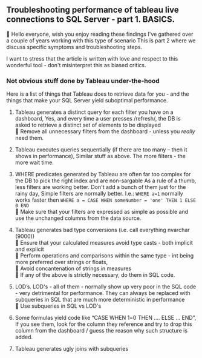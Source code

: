 ## Troubleshooting performance of tableau live connections to SQL Server - part 1. BASICS.

👋 Hello everyone, wish you enjoy reading these findings I've gathered over a couple of years working with this type of scenario
This is part 2 where we discuss specific symptoms and troubleshooting steps.

I want to stress that the article is written with love and respect to this wonderful tool - don't misinterpret this as biased critics.

### Not obvious stuff done by Tableau under-the-hood

Here is a list of things that Tableau does to retrieve data for you - and the things that make your SQL Server yield suboptimal performance.

   1. Tableau generates a distinct query for each filter you have on a dashboard,
      Yes, and every time a user presses /refresh/, the DB is asked to retrieve a distinct set of elements to be displayed   
      📝 Remove all unnecessary filters from the dashboard - unless you _really_ need them.
   2. Tableau executes queries sequentially (if there are too many – then it shows in performance),
      Similar stuff as above. The more filters - the more wait time.
   3. WHERE predicates generated by Tableau are often far too complex for the DB to pick the right index and are non-sargable
      As a rule of a thumb, less filters are working better. Don't add a bunch of them just for the rainy day,
      Simple filters are normally better. I.e.:
         `WHERE a=1`
      normally works faster then
         `WHERE a = CASE WHEN someNumber = 'one' THEN 1 ELSE 0 END`   
      📝 Make sure that your filters are expressed as simple as possible and use the unchanged columns from the data source.

   4. Tableau generates bad type conversions (i.e. call everything nvarchar (9000))   
      📝 Ensure that your calculated measures avoid type casts - both implicit and explicit      
      📝 Perform operations and comparisons within the same type - int being more preferred over strings or floats,   
      📝 Avoid concantenation of strings in measures   
      📝 If any of the above is strictly necessary, do them in SQL code.
   
   5. LOD’s.
      LOD's - all of them - normally show up very poor in the SQL code - very detrimental for performance. They can always be replaced with subqueries in SQL that are much more deterministic in performance   
      📝 Use subqueries in SQL vs LOD's    
      
   6. Some formulas yield code like “CASE WHEN 1=0 THEN …. ELSE … END”,\
      If you see them, look for the column they reference and try to drop this column from the dashboard / guess the reason why such structure is added.
   7. Tableau generates ugly joins with subqueries  

